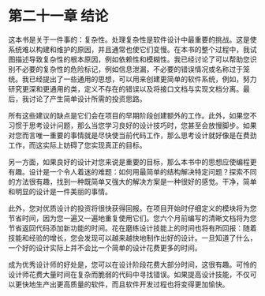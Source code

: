 # 第二十一章 结论

这本书是关于一件事的：复杂性。处理复杂性是软件设计中最重要的挑战。这是使系统难以构建和维护的原因，并且通常也使它们变慢。在本书的整个过程中，我试图描述导致复杂性的根本原因，例如依赖性和模糊性。我已经讨论了可以帮助您识别不必要的复杂性的危险标记，例如信息泄漏，不必要的错误情况或名称过于笼统。我已经提出了一些通用的思想，可以用来创建更简单的软件系统，例如，努力研究更深和更通用的类，定义不存在的错误以及将接口文档与实现文档分离。最后，我讨论了产生简单设计所需的投资思路。

所有这些建议的缺点是它们会在项目的早期阶段创建额外的工作。此外，如果您不习惯于思考设计问题，那么当您学习良好的设计技巧时，您甚至会放慢脚步。如果对您而言唯一重要的事情就是尽快使当前代码工作，那么思考设计就好像是在费劲工作，而这实际上妨碍了您实现真正的目标。

另一方面，如果良好的设计对您来说是重要的目标，那么本书中的思想应使编程更有趣。设计是一个令人着迷的难题：如何用最简单的结构解决特定问题？探索不同的方法很有趣，找到一种既简单又强大的解决方案是一种很好的感觉。干净，简单和明显的设计是一件美丽的事情。

此外，您对优质设计的投资将很快获得回报。在项目开始时仔细定义的模块将为您节省时间，因为您一遍又一遍地重复使用它们。您六个月前编写的清晰文档将为您节省返回代码添加新功能的时间。花在磨练设计技能上的时间也将有所回报：随着技能和经验的增长，您会发现可以越来越快地制作出好的设计。一旦知道了什么，一个好的设计实际上并不会比一个简单的设计花费更多的时间。

成为优秀设计师的好处是，您可以在设计阶段花费大部分时间，这很有趣。可怜的设计师花费大量时间在复杂而脆弱的代码中寻找错误。如果提高设计技能，不仅可以更快地生产出更高质量的软件，而且软件开发过程也将变得更加愉快。
